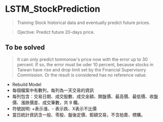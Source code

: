 # LSTM_StockPrediction


> Training Stock historical data and eventually predict future prices.

> Ojective: Predict future 20-days price.

## To be solved
> It can only predict tommorow's price now with the error up to 30 percent. If so, the error must be uder 10 percent, because stocks in Taiwan have rise and drop limit set by the Financial Supervisory Commission. Or the result is considered has no reference value.

- Rebuild Model
- 每個檔案中有數列，每列為一天交易的資訊
- 每列包含：交易日期、成交股數、成交金額、開盤價、最高價、最低價、收盤價、漲跌價差、成交筆數，共 9 欄。
- 符號說明: +表示漲、- 表示跌、X表示不比價
- 當日統計資訊含一般、零股、盤後定價、鉅額交易，不含拍賣、標購。

